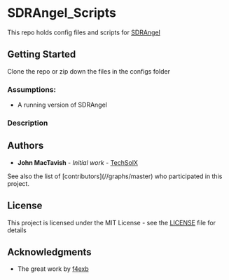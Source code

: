 # SDRAngel_Scripts

This repo holds config files and scripts for [SDRAngel](https://github.com/f4exb/sdrangel)

## Getting Started

Clone the repo or zip down the files in the configs folder

### Assumptions:
* A running version of SDRAngel

### Description

## Authors

* **John MacTavish** - *Initial work* -
[TechSolX](https://github.com/techsolx)

See also the list of
[contributors](<project>/<repo>/graphs/master)
who participated in this project.

## License

This project is licensed under the MIT License - see the
[LICENSE](LICENSE) file for details

## Acknowledgments

* The great work by [f4exb](https://github.com/f4exb)
